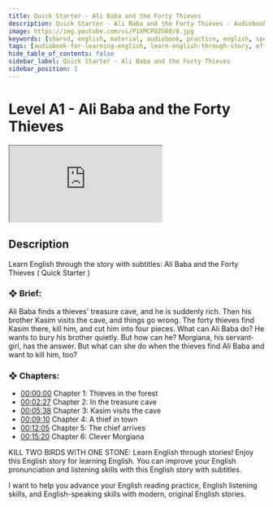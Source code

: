 ```yaml
---
title: Quick Starter - Ali Baba and the Forty Thieves
description: Quick Starter - Ali Baba and the Forty Thieves - Audiobook For Learning English
image: https://img.youtube.com/vi/P1XMCPOZG80/0.jpg
keywords: [shared, english, material, audiobook, practice, english, speaking]
tags: [audiobook-for-learning-english, learn-english-through-story, effortless-english, practice-english-speaking]
hide_table_of_contents: false
sidebar_label: Quick Starter - Ali Baba and the Forty Thieves
sidebar_position: 1
---
```


# Level A1 - Ali Baba and the Forty Thieves

<div class="video-container">
<iframe src="https://www.youtube.com/embed/P1XMCPOZG80?controls=0" title="YouTube video player"></iframe>
<a href="https://www.youtube.com/watch?v=P1XMCPOZG80" target="_blank"></a>
</div>

## Description

Learn English through the story with subtitles: Ali Baba and the Forty Thieves ( Quick Starter )

### ❖ Brief:

Ali Baba finds a thieves' treasure cave, and he is suddenly rich. Then his brother Kasim visits the cave, and things go wrong. The forty thieves find Kasim there, kill him, and cut him into four pieces. What can Ali Baba do? He wants to bury his brother quietly. But how can he? Morgiana, his servant-girl, has the answer. But what can she do when the thieves find Ali Baba and want to kill him, too?

### ❖ Chapters:
- [00:00:00](https://www.youtube.com/watch?v=P1XMCPOZG80&t=0s) Chapter 1: Thieves in the forest
- [00:02:27](https://www.youtube.com/watch?v=P1XMCPOZG80&t=147s) Chapter 2: In the treasure cave
- [00:05:38](https://www.youtube.com/watch?v=P1XMCPOZG80&t=338s) Chapter 3: Kasim visits the cave
- [00:09:10](https://www.youtube.com/watch?v=P1XMCPOZG80&t=550s) Chapter 4: A thief in town
- [00:12:05](https://www.youtube.com/watch?v=P1XMCPOZG80&t=725s) Chapter 5: The chief arrives
- [00:15:20](https://www.youtube.com/watch?v=P1XMCPOZG80&t=920s) Chapter 6: Clever Morgiana

KILL TWO BIRDS WITH ONE STONE: Learn English through stories! Enjoy this English story for learning English. You can improve your English pronunciation and listening skills with this English story with subtitles.

I want to help you advance your English reading practice, English listening skills, and English-speaking skills with modern, original English stories.